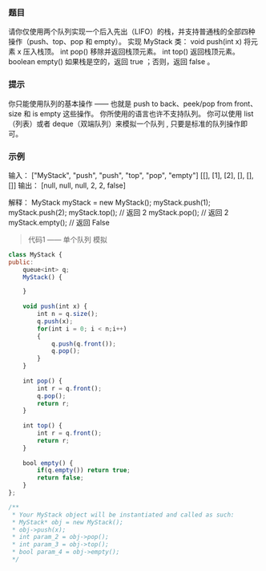 ### 题目
请你仅使用两个队列实现一个后入先出（LIFO）的栈，并支持普通栈的全部四种操作（push、top、pop 和 empty）。
实现 MyStack 类：
void push(int x) 将元素 x 压入栈顶。
int pop() 移除并返回栈顶元素。
int top() 返回栈顶元素。
boolean empty() 如果栈是空的，返回 true ；否则，返回 false 。

### 提示
你只能使用队列的基本操作 —— 也就是 push to back、peek/pop from front、size 和 is empty 这些操作。
你所使用的语言也许不支持队列。 你可以使用 list （列表）或者 deque（双端队列）来模拟一个队列 , 只要是标准的队列操作即可。

### 示例
输入：
["MyStack", "push", "push", "top", "pop", "empty"]
[[], [1], [2], [], [], []]
输出：
[null, null, null, 2, 2, false]

解释：
MyStack myStack = new MyStack();
myStack.push(1);
myStack.push(2);
myStack.top(); // 返回 2
myStack.pop(); // 返回 2
myStack.empty(); // 返回 False


> 代码1 —— 单个队列 模拟 
```js
class MyStack {
public:
    queue<int> q;
    MyStack() {

    }
    
    void push(int x) {
        int n = q.size();
        q.push(x);
        for(int i = 0; i < n;i++)
        {
            q.push(q.front());
            q.pop();
        }
    }
    
    int pop() {
        int r = q.front();
        q.pop();
        return r;
    }
    
    int top() {
        int r = q.front();
        return r;
    }
    
    bool empty() {
        if(q.empty()) return true;
        return false;
    }
};

/**
 * Your MyStack object will be instantiated and called as such:
 * MyStack* obj = new MyStack();
 * obj->push(x);
 * int param_2 = obj->pop();
 * int param_3 = obj->top();
 * bool param_4 = obj->empty();
 */
```

